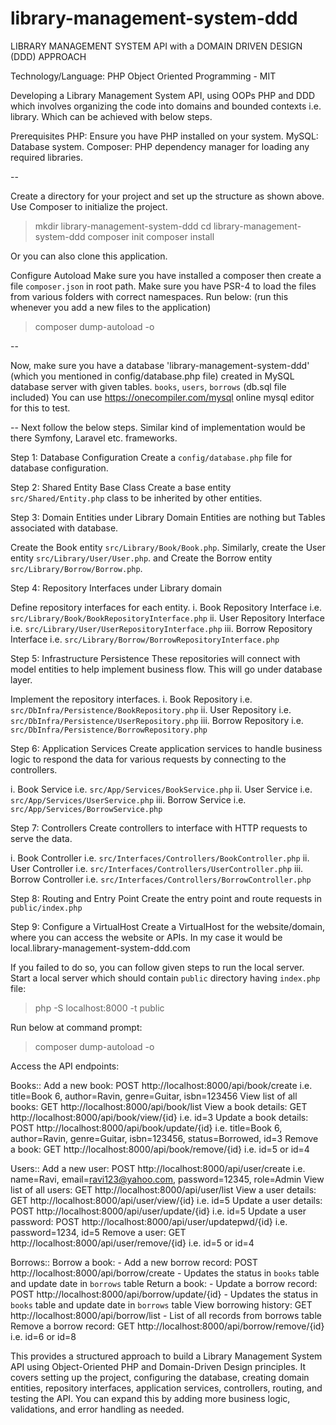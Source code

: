 # library-management-system-ddd
LIBRARY MANAGEMENT SYSTEM API with a DOMAIN DRIVEN DESIGN (DDD) APPROACH

Technology/Language: PHP Object Oriented Programming - MIT

Developing a Library Management System API, using OOPs PHP and DDD which involves organizing the code into domains and bounded contexts i.e. library. Which can be achieved with below steps.

Prerequisites
PHP: Ensure you have PHP installed on your system.
MySQL: Database system.
Composer: PHP dependency manager for loading any required libraries.

--

Create a directory for your project and set up the structure as shown above. Use Composer to initialize the project.

> mkdir library-management-system-ddd
> cd library-management-system-ddd
> composer init
> composer install

Or you can also clone this application.

Configure Autoload
Make sure you have installed a composer then create a file `composer.json` in root path. Make sure you have PSR-4 to load the files from various folders with correct namespaces.
Run below: (run this whenever you add a new files to the application)
> composer dump-autoload -o

--

Now, make sure you have a database 'library-management-system-ddd' (which you mentioned in config/database.php file) created in MySQL database server with given tables.
`books`, `users`, `borrows` (db.sql file included)
You can use https://onecompiler.com/mysql online mysql editor for this to test.

--
Next follow the below steps. Similar kind of implementation would be there Symfony, Laravel etc. frameworks.

Step 1: Database Configuration
Create a `config/database.php` file for database configuration.

Step 2: Shared Entity Base Class
Create a base entity `src/Shared/Entity.php` class to be inherited by other entities.

Step 3: Domain Entities under Library Domain
Entities are nothing but Tables associated with database.

Create the Book entity `src/Library/Book/Book.php`.
Similarly, create the User entity `src/Library/User/User.php`.
and
Create the Borrow entity `src/Library/Borrow/Borrow.php`.

Step 4: Repository Interfaces under Library domain

Define repository interfaces for each entity.
i. Book Repository Interface i.e. `src/Library/Book/BookRepositoryInterface.php`
ii. User Repository Interface i.e. `src/Library/User/UserRepositoryInterface.php`
iii. Borrow Repository Interface i.e. `src/Library/Borrow/BorrowRepositoryInterface.php`

Step 5: Infrastructure Persistence
These repositories will connect with model entities to help implement business flow. This will go under database layer.

Implement the repository interfaces.
i. Book Repository i.e. `src/DbInfra/Persistence/BookRepository.php`
ii. User Repository i.e. `src/DbInfra/Persistence/UserRepository.php`
iii. Borrow Repository i.e. `src/DbInfra/Persistence/BorrowRepository.php`

Step 6: Application Services
Create application services to handle business logic to respond the data for various requests by connecting to the controllers.

i. Book Service i.e. `src/App/Services/BookService.php`
ii. User Service i.e. `src/App/Services/UserService.php`
iii. Borrow Service i.e. `src/App/Services/BorrowService.php`

Step 7: Controllers
Create controllers to interface with HTTP requests to serve the data.

i. Book Controller i.e. `src/Interfaces/Controllers/BookController.php`
ii. User Controller i.e. `src/Interfaces/Controllers/UserController.php`
iii. Borrow Controller i.e. `src/Interfaces/Controllers/BorrowController.php`

Step 8: Routing and Entry Point
Create the entry point and route requests in `public/index.php`

Step 9: Configure a VirtualHost
Create a VirtualHost for the website/domain, where you can access the website or APIs.
In my case it would be local.library-management-system-ddd.com

If you failed to do so, you can follow given steps to run the local server.
Start a local server which should contain `public` directory having `index.php` file:
> php -S localhost:8000 -t public

Run below at command prompt:
> composer dump-autoload -o

Access the API endpoints:

Books::
Add a new book: POST http://localhost:8000/api/book/create i.e. title=Book 6, author=Ravin, genre=Guitar, isbn=123456
View list of all books: GET http://localhost:8000/api/book/list
View a book details: GET http://localhost:8000/api/book/view/{id} i.e. id=3
Update a book details: POST http://localhost:8000/api/book/update/{id} i.e. title=Book 6, author=Ravin, genre=Guitar, isbn=123456, status=Borrowed, id=3
Remove a book: GET http://localhost:8000/api/book/remove/{id} i.e. id=5 or id=4

Users::
Add a new user: POST http://localhost:8000/api/user/create i.e. name=Ravi, email=ravi123@yahoo.com, password=12345, role=Admin
View list of all users: GET http://localhost:8000/api/user/list
View a user details: GET http://localhost:8000/api/user/view/{id} i.e. id=5
Update a user details: POST http://localhost:8000/api/user/update/{id} i.e. id=5
Update a user password: POST http://localhost:8000/api/user/updatepwd/{id} i.e. password=1234, id=5
Remove a user: GET http://localhost:8000/api/user/remove/{id}  i.e. id=5 or id=4

Borrows::
Borrow a book: 
    - Add a new borrow record: POST http://localhost:8000/api/borrow/create
    - Updates the status in `books` table and update date in `borrows` table
Return a book:
    - Update a borrow record: POST http://localhost:8000/api/borrow/update/{id}
    - Updates the status in `books` table and update date in `borrows` table
View borrowing history: GET http://localhost:8000/api/borrow/list
    - List of all records from borrows table
Remove a borrow record: GET http://localhost:8000/api/borrow/remove/{id} i.e. id=6 or id=8

This provides a structured approach to build a Library Management System API using Object-Oriented PHP and Domain-Driven Design principles. It covers setting up the project, configuring the database, creating domain entities, repository interfaces, application services, controllers, routing, and testing the API. You can expand this by adding more business logic, validations, and error handling as needed.

